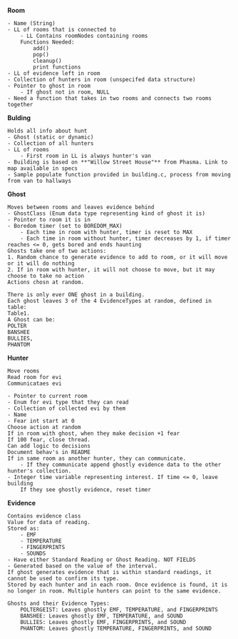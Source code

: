 **Room**

    - Name (String)
    - LL of rooms that is connected to
        - LL Contains roomNodes containing rooms
        Functions Needed:
            add()
            pop()
            cleanup()
            print functions
    - LL of evidence left in room
    - Collection of hunters in room (unspecifed data structure)
    - Pointer to ghost in room
        - If ghost not in room, NULL
    - Need a function that takes in two rooms and connects two rooms together
    

**Bulding**

    Holds all info about hunt
    - Ghost (static or dynamic)
    - Collection of all hunters
    - LL of rooms
        - First room in LL is always hunter's van
    - Building is based on **"Willow Street House"** from Phasma. Link to map available in specs
    - Sample populate function provided in building.c, process from moving from van to hallways


**Ghost** 

    Moves between rooms and leaves evidence behind
    - GhostClass (Enum data type representing kind of ghost it is)
    - Pointer to room it is in
    - Boredom timer (set to BOREDOM_MAX)
        - Each time in room with hunter, timer is reset to MAX
        - Each time in room without hunter, timer decreases by 1, if timer reaches <= 0, gets bored and ends haunting
    Ghosts take one of two actions:
    1. Random chance to generate evidence to add to room, or it will move or it will do nothing
    2. If in room with hunter, it will not choose to move, but it may choose to take no action
    Actions chosn at random.

    There is only ever ONE ghost in a building.
    Each ghost leaves 3 of the 4 EvidenceTypes at random, defined in table: 
    Table1.
    A Ghost can be: 
    POLTER
    BANSHEE
    BULLIES,
    PHANTOM

**Hunter**

    Move rooms
    Read room for evi
    Communicataes evi

    - Pointer to current room
    - Enum for evi type that they can read
    - Collection of collected evi by them
    - Name
    - Fear int start at 0
    Choose action at random
    If in room with ghost, when they make decision +1 fear
    If 100 fear, close thread.
    Can add logic to decisions
    Document behav's in README
    If in same room as another hunter, they can communicate.
        - If they communicate append ghostly evidence data to the other hunter's collection. 
    - Integer time variable representing interest. If time <= 0, leave building
        If they see ghostly evidence, reset timer

**Evidence**

    Contains evidence class
    Value for data of reading.
    Stored as:
        - EMF 
        - TEMPERATURE
        - FINGERPRINTS
        - SOUNDS
    - Have either Standard Reading or Ghost Reading. NOT FIELDS
    - Generated based on the value of the interval.
    If ghost generates evidence that is within standard readings, it cannot be used to confirm its type.
    Stored by each hunter and in each room. Once evidence is found, it is no longer in room. Multiple hunters can point to the same evidence. 

    Ghosts and their Evidence Types:
        POLTERGEIST: Leaves ghostly EMF, TEMPERATURE, and FINGERPRINTS
        BANSHEE: Leaves ghostly EMF, TEMPERATURE, and SOUND
        BULLIES: Leaves ghostly EMF, FINGERPRINTS, and SOUND
        PHANTOM: Leaves ghostly TEMPERATURE, FINGERPRINTS, and SOUND




